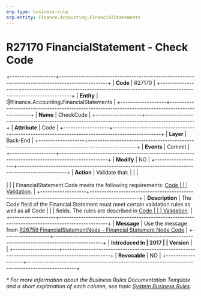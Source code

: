 ```yaml
---
erp.type: business-rule
erp.entity: Finance.Accounting.FinancialStatements
---
```


# R27170 FinancialStatement - Check Code
+-------------------+--------------------------------------------------------------------------------------------------+
| **Code**          | R27170                                                                                           |
+-------------------+--------------------------------------------------------------------------------------------------+
| **Entity**        | @Finance.Accounting.FinancialStatements                                                          |
+-------------------+--------------------------------------------------------------------------------------------------+
| **Name**          | CheckCode                                                                                        |
+-------------------+--------------------------------------------------------------------------------------------------+
| **Attribute**     | Code                                                                                             |
+-------------------+--------------------------------------------------------------------------------------------------+
| **Layer**         | Back-End                                                                                         |
+-------------------+--------------------------------------------------------------------------------------------------+
| **Events**        | Commit                                                                                           |
+-------------------+--------------------------------------------------------------------------------------------------+
| **Modify**        | NO                                                                                               |
+-------------------+--------------------------------------------------------------------------------------------------+
| **Action**        | Validate that:                                                                                   |
|                   | <br/><br/>                                                                                       |
|                   | FinancialStatement.Code meets the following requirements: [Code                                  |
|                   | Validation](https://confluence.erp.net/display/techdoc/Code+Validation).                         |
+-------------------+--------------------------------------------------------------------------------------------------+
| **Description**   | The Code field of the Financial Statement must meet certain validation rules as well as all Code |
|                   | fields. The rules are described in [Code                                                         |
|                   | Validation](../reference/code-validation.md).                                                    |
+-------------------+--------------------------------------------------------------------------------------------------+
| **Message**       | Use the message from [R26759 FinancialStatementNode - Financial Statement Node Code](R26759.md)  |
+-------------------+--------------------------------------------------------------------------------------------------+
| **Introduced In   | 2017                                                                                             |
| Version**         |                                                                                                  |
+-------------------+--------------------------------------------------------------------------------------------------+
| **Revocable**     | NO                                                                                               |
+-------------------+--------------------------------------------------------------------------------------------------+

*\* For more information about the Business Rules Documentation Template and a short explanation of each column, see
topic [System Business Rules](../templates/template-description-system-business-rules.md).*
